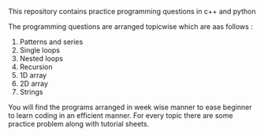 This repository contains practice programming questions in c++ and python

The programming questions are arranged topicwise which are aas follows :
1) Patterns and series
2) Single loops
3) Nested loops
4) Recursion
5) 1D array
6) 2D array
7) Strings

You will find the programs arranged in week wise manner to ease beginner to learn coding in
an efficient manner. For every topic there are some practice problem along with tutorial 
sheets.
